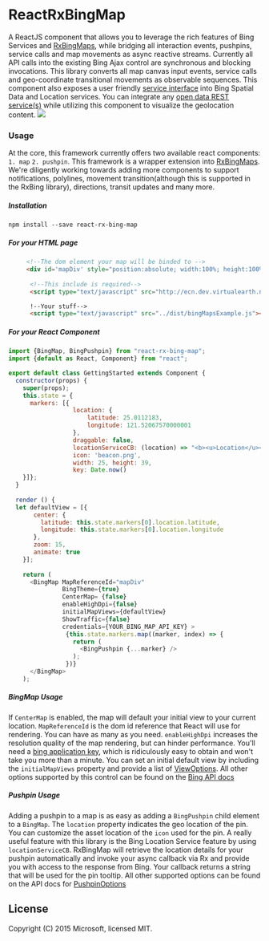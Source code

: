 # ReactRxBingMap
A ReactJS component that allows you to leverage the rich features of Bing Services and [RxBingMaps](https://github.com/erikschlegel/RxBingMap), while bridging all interaction events, pushpins, service calls and map movements as async reactive streams. Currently all API calls into the existing Bing Ajax control are synchronous and blocking invocations. This library converts all map canvas input events, service calls and geo-coordinate transitional movements as observable sequences. This component also exposes a user friendly [service interface](https://github.com/erikschlegel/RxBingServices) into Bing Spatial Data and Location services. You can integrate any [open data REST service(s)](http://www.programmableweb.com/api/nyc-open-data) while utilizing this component to visualize the geolocation content. 
<img src="https://cloud.githubusercontent.com/assets/7635865/10552923/2d743ddc-7425-11e5-94a7-c652ce026214.gif" />

### Usage
At the core, this framework currently offers two available react components: `1. map` `2. pushpin`. This framework is a wrapper extension into [RxBingMaps](https://github.com/erikschlegel/RxBingMap). We're diligently working towards adding more  components to support notifications, polylines, movement transition(although this is supported in the RxBing library), directions, transit updates and many more. 

##### Installation
```
npm install --save react-rx-bing-map
```
##### For your HTML page
```html
     <!--The dom element your map will be binded to -->
   	 <div id='mapDiv' style="position:absolute; width:100%; height:100%;"></div>
      
      <!--This include is required-->
      <script type="text/javascript" src="http://ecn.dev.virtualearth.net/mapcontrol/mapcontrol.ashx?v=7.0"></script>

      !--Your stuff-->
      <script type="text/javascript" src="../dist/bingMapsExample.js"></script>
```      
##### For your React Component
```js
import {BingMap, BingPushpin} from "react-rx-bing-map";
import {default as React, Component} from "react";

export default class GettingStarted extends Component {
  constructor(props) {
    super(props);
    this.state = {
      markers: [{
                  location: {
                      latitude: 25.0112183,
                      longitude: 121.52067570000001
                  },
                  draggable: false,
                  locationServiceCB: (location) => "<b><u>Location</u></b>: {2}<br>Coordinates {0},{1}".format(location.point.coordinates[0], location.point.coordinates[1], location.name),
                  icon: 'beacon.png',
                  width: 25, height: 39,
                  key: Date.now()
    }]};
  }
  
  render () {
  let defaultView = [{
       center: {
         latitude: this.state.markers[0].location.latitude,
         longitude: this.state.markers[0].location.longitude
       },
       zoom: 15,
       animate: true
    }];
    
    return (
      <BingMap MapReferenceId="mapDiv"
               BingTheme={true}
               CenterMap= {false}
               enableHighDpi={false}
               initialMapViews={defaultView}
               ShowTraffic={false}
               credentials={YOUR_BING_MAP_API_KEY} >
                {this.state.markers.map((marker, index) => {
                  return (
                    <BingPushpin {...marker} />
                  );
                })}
      </BingMap>
    );
```

##### BingMap Usage
If `CenterMap` is enabled, the map will default your initial view to your current location. `MapReferenceId` is the dom id reference that React will use for rendering. You can have as many as you need. `enableHighDpi` increases the resolution quality of the map rendering, but can hinder performance. You'll need a [bing application key](https://msdn.microsoft.com/en-us/library/ff428642.aspx), which is ridiculously easy to obtain and won't take you more than a minute. You can set an initial default view by including the `initialMapViews` property and provide a list of [ViewOptions](https://msdn.microsoft.com/en-us/library/gg427628.aspx).
All other options supported by this control can be found on the [Bing API docs](https://msdn.microsoft.com/en-us/library/gg427603.aspx)

##### Pushpin Usage
Adding a pushpin to a map is as easy as adding a `BingPushpin` child element to a `BingMap`. The `location` property indicates the geo location of the pin. You can customize the asset location of the `icon` used for the pin. A really useful feature with this library is the Bing Location Service feature by using `locationServiceCB`. RxBingMap will retrieve the location details for your pushpin automatically and invoke your async callback via Rx and provide you with access to the response from Bing. Your callback returns a string that will be used for the pin tooltip. 
All other supported options can be found on the API docs for [PushpinOptions](https://msdn.microsoft.com/en-us/library/gg427629.aspx)

## License
Copyright (C) 2015 Microsoft, licensed MIT.
